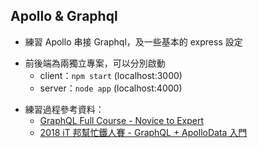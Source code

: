 ## Apollo & Graphql

* 練習 Apollo 串接 Graphql，及一些基本的 express 設定

- 前後端為兩獨立專案，可以分別啟動
  * client：`npm start` (localhost:3000)
  * server：`node app` (localhost:4000)

* 練習過程參考資料：
  * [GraphQL Full Course - Novice to Expert](https://www.youtube.com/watch?v=ed8SzALpx1Q)
  * [2018 iT 邦幫忙鐵人賽 - GraphQL + ApolloData 入門](https://ithelp.ithome.com.tw/users/20103438/ironman/1442)
